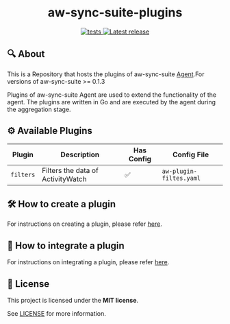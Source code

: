 <h1 align="center">aw-sync-suite-plugins</h1>
<p align="center">

   <a href="https://github.com/phrp720/aw-sync-suite-plugins/actions/workflows/tests.yaml?query=branch%3Amain">
    <img title="Tests" src="https://github.com/phrp720/aw-sync-suite-plugins/actions/workflows/tests.yaml/badge.svg?branch=main" alt="tests"/>
  </a>

  <a href="https://github.com/phrp720/aw-sync-suite-plugins/releases">
    <img title="Latest release" src="https://img.shields.io/github/v/release/phrp720/aw-sync-suite-plugins" alt="Latest release">
  </a>
</p>

## 🔍 About
This is a Repository that hosts the plugins of aw-sync-suite [Agent](https://github.com/phrp720/aw-sync-suite/blob/master/aw-sync-agent/README.md).For versions of aw-sync-suite  >= 0.1.3

Plugins of aw-sync-suite Agent are used to extend the functionality of the agent. The plugins are written in Go and are executed by the agent during the aggregation stage.

## ⚙️ Available Plugins


| Plugin    | Description                       | Has Config | Config File             |
|-----------|-----------------------------------|------------|-------------------------|
| `filters` | Filters the data of ActivityWatch | ✅          | `aw-plugin-filtes.yaml` |



## 🛠️ How to create a plugin

For instructions on creating a plugin, please refer [here](https://github.com/phrp720/aw-sync-suite-plugins/wiki/%F0%9F%93%9D-How-to-Create-a-Plugin).

## 🔗 How to integrate a plugin

For instructions on integrating a plugin, please refer [here](https://github.com/phrp720/aw-sync-suite-plugins/wiki/%F0%9F%9B%A0%EF%B8%8F--How-to-Integrate-a-Plugin).

## 📝 License

This project is licensed under the **MIT license**.

See [LICENSE](https://github.com/phrp720/aw-sync-suite/blob/master/LICENSE) for more information.
